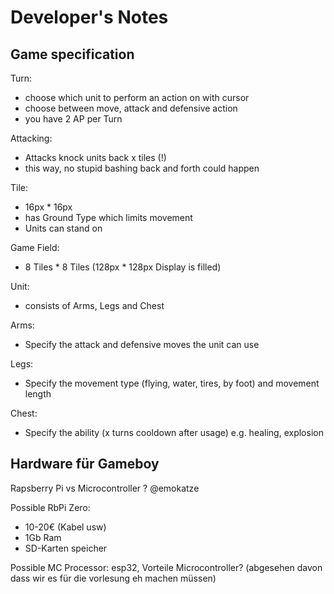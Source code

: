 Developer's Notes
==================

Game specification
------------------

Turn:
- choose which unit to perform an action on with cursor
- choose between move, attack and defensive action
- you have 2 AP per Turn

Attacking:
- Attacks knock units back x tiles (!)
- this way, no stupid bashing back and forth could happen


Tile: <br />
- 16px * 16px <br />
- has Ground Type which limits movement <br />
- Units can stand on

Game Field: <br />
- 8 Tiles * 8 Tiles (128px * 128px Display is filled)

Unit: <br />
- consists of Arms, Legs and Chest

Arms: <br />
- Specify the attack and defensive moves the unit can use

Legs: <br />
- Specify the movement type (flying, water, tires, by foot) and movement length

Chest: <br />
- Specify the ability (x turns cooldown after usage) e.g. healing, explosion

Hardware für Gameboy
--------------------
Rapsberry Pi vs Microcontroller ? @emokatze


Possible RbPi Zero: <br />
- 10-20€ (Kabel usw) <br />
- 1Gb Ram <br />
- SD-Karten speicher <br />


Possible MC Processor: esp32,
Vorteile Microcontroller? (abgesehen davon dass wir es für die vorlesung eh machen müssen)